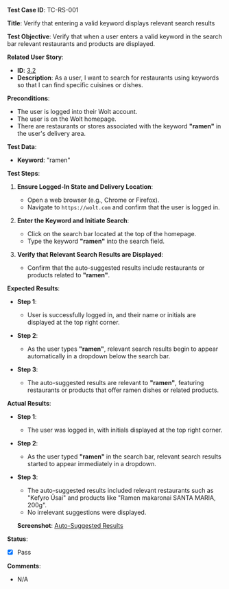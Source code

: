 **Test Case ID**: TC-RS-001

**Title**: Verify that entering a valid keyword displays relevant search results

**Test Objective**: Verify that when a user enters a valid keyword in the search bar relevant restaurants and products are displayed.

**Related User Story**:

- **ID**: [3.2](../../../requirements/3_User_Stories.md#32-restaurant-search-and-filtering)
- **Description**: As a user, I want to search for restaurants using keywords so that I can find specific cuisines or dishes.

**Preconditions**:

- The user is logged into their Wolt account.
- The user is on the Wolt homepage.
- There are restaurants or stores associated with the keyword **"ramen"** in the user's delivery area.

**Test Data**:

- **Keyword**: "ramen"

**Test Steps**:

1. **Ensure Logged-In State and Delivery Location**:
   - Open a web browser (e.g., Chrome or Firefox).
   - Navigate to `https://wolt.com` and confirm that the user is logged in.

2. **Enter the Keyword and Initiate Search**:
   - Click on the search bar located at the top of the homepage.
   - Type the keyword **"ramen"** into the search field.

3. **Verify that Relevant Search Results are Displayed**:
   - Confirm that the auto-suggested results include restaurants or products related to **"ramen"**.

**Expected Results**:

- **Step 1**:
  - User is successfully logged in, and their name or initials are displayed at the top right corner.

- **Step 2**:
  - As the user types **"ramen"**, relevant search results begin to appear automatically in a dropdown below the search bar.

- **Step 3**:
  - The auto-suggested results are relevant to **"ramen"**, featuring restaurants or products that offer ramen dishes or related products.

**Actual Results**:

- **Step 1**:
  - The user was logged in, with initials displayed at the top right corner.

- **Step 2**:
  - As the user typed **"ramen"** in the search bar, relevant search results started to appear immediately in a dropdown.

- **Step 3**:
  - The auto-suggested results included relevant restaurants such as "Kefyro Ūsai" and products like "Ramen makaronai SANTA MARIA, 200g".
  - No irrelevant suggestions were displayed.

  **Screenshot**: [Auto-Suggested Results](../../images/TC-RS/TS-RS-001/TC-RS-001_Auto_Suggested_Results.png)

**Status**:

- [X] Pass

**Comments**:

- N/A